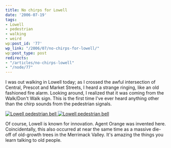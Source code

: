 ```yaml
---
title: No chirps for Lowell
date: '2006-07-19'
tags:
- Lowell
- pedestrian
- walking
- weird
wp:post_id: '77'
wp_link: "/2006/07/no-chirps-for-lowell/"
wp:post_type: post
redirects:
- "/articles/no-chirps-lowell"
- "/node/77"
---
```


I was out walking in Lowell today; as I crossed the awful intersection of Central, Prescot and Market Streets, I heard a strange ringing, like an old fashioned fire alarm. Looking around, I realized that it was coming from the Walk/Don't Walk sign. This is the first time I've ever heard anything other than the chirp sounds from the pedestrian signals.

[ ![Lowell pedestrian bell](http://static.flickr.com/46/193691250_df5b02cf82_m.jpg) ](http://www.flickr.com/photos/bensheldon/193691250/ "Photo Sharing") [ ![Lowell pedestrian bell](http://static.flickr.com/44/193690714_cb5fd53202_m.jpg) ](http://www.flickr.com/photos/bensheldon/193690714/ "Photo Sharing")

Of course, Lowell is known for innovation. Agent Orange was invented here. Coincidentally, this also occurred at near the same time as a massive die-off of old-growth trees in the Merrimack Valley. It's amazing the things you learn talking to old people.

